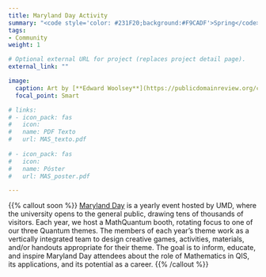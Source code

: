 ```yaml
---
title: Maryland Day Activity
summary: "<code style='color: #231F20;background:#F9CADF'>Spring</code> <br> Yearly participation at Maryland Day to bring Math and QIS concepts to the general public through games and activities."
tags:
- Community
weight: 1

# Optional external URL for project (replaces project detail page).
external_link: ""

image:
  caption: Art by [**Edward Woolsey**](https://publicdomainreview.org/collection/fancy-turning)
  focal_point: Smart

# links:
# - icon_pack: fas
#   icon:
#   name: PDF Texto
#   url: MAS_texto.pdf
  
# - icon_pack: fas
#   icon:
#   name: Póster
#   url: MAS_poster.pdf

---
```


{{% callout soon %}}
[Maryland Day](https://marylandday.umd.edu) is a yearly event hosted by UMD, where the university opens to the general public, drawing tens of thousands of visitors. Each year, we host a MathQuantum booth, rotating focus to one of our three Quantum themes. The members of each year’s theme work as a vertically integrated team to design creative games, activities, materials, and/or handouts appropriate for their theme. The goal is to inform, educate, and inspire Maryland Day attendees about the role of Mathematics in QIS, its applications, and its potential as a career.
{{% /callout %}}
